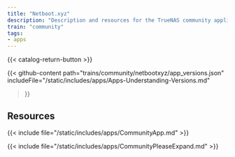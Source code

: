 ```yaml
---
title: "Netboot.xyz"
description: "Description and resources for the TrueNAS community application called Netboot.xyz."
train: "community"
tags:
- apps
---
```


{{< catalog-return-button >}}

{{< github-content 
    path="trains/community/netbootxyz/app_versions.json"
	includeFile="/static/includes/apps/Apps-Understanding-Versions.md"
>}}

## Resources

{{< include file="/static/includes/apps/CommunityApp.md" >}}

{{< include file="/static/includes/apps/CommunityPleaseExpand.md" >}}

<!--
<div class="docs-sections">

{{< doc-card title="<appname> Deployments" link="/resources/"
descr="How to deploy and configure the <appname> app." >}}

</div>
-->
